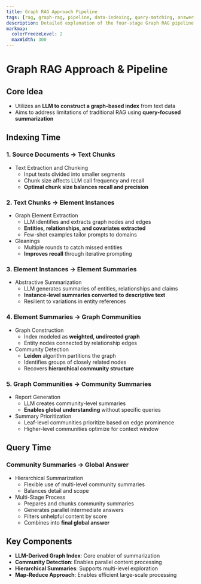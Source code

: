 ```yaml
---
title: Graph RAG Approach Pipeline
tags: [rag, graph-rag, pipeline, data-indexing, query-matching, answer-mapping, answer-reducing, workflow]
description: Detailed explanation of the four-stage Graph RAG pipeline from data indexing to answer generation.
markmap:
  colorFreezeLevel: 2
  maxWidth: 300
---
```


# Graph RAG Approach & Pipeline

## Core Idea
- Utilizes an **LLM to construct a graph-based index** from text data
- Aims to address limitations of traditional RAG using **query-focused summarization**

## Indexing Time
### 1. Source Documents → Text Chunks
- Text Extraction and Chunking
  - Input texts divided into smaller segments
  - Chunk size affects LLM call frequency and recall
  - **Optimal chunk size balances recall and precision**

### 2. Text Chunks → Element Instances
- Graph Element Extraction
  - LLM identifies and extracts graph nodes and edges
  - **Entities, relationships, and covariates extracted**
  - Few-shot examples tailor prompts to domains
- Gleanings
  - Multiple rounds to catch missed entities
  - **Improves recall** through iterative prompting

### 3. Element Instances → Element Summaries
- Abstractive Summarization
  - LLM generates summaries of entities, relationships and claims
  - **Instance-level summaries converted to descriptive text**
  - Resilient to variations in entity references

### 4. Element Summaries → Graph Communities
- Graph Construction
  - Index modeled as **weighted, undirected graph**
  - Entity nodes connected by relationship edges
- Community Detection
  - **Leiden** algorithm partitions the graph
  - Identifies groups of closely related nodes
  - Recovers **hierarchical community structure**

### 5. Graph Communities → Community Summaries
- Report Generation
  - LLM creates community-level summaries
  - **Enables global understanding** without specific queries
- Summary Prioritization
  - Leaf-level communities prioritize based on edge prominence
  - Higher-level communities optimize for context window

## Query Time
### Community Summaries → Global Answer
- Hierarchical Summarization
  - Flexible use of multi-level community summaries
  - Balances detail and scope
- Multi-Stage Process
  - Prepares and chunks community summaries
  - Generates parallel intermediate answers
  - Filters unhelpful content by score
  - Combines into **final global answer**

## Key Components
- **LLM-Derived Graph Index**: Core enabler of summarization
- **Community Detection**: Enables parallel content processing
- **Hierarchical Summaries**: Supports multi-level exploration
- **Map-Reduce Approach**: Enables efficient large-scale processing